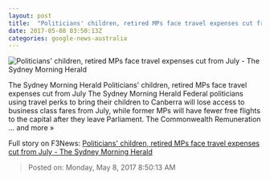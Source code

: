 ```yaml
---
layout: post
title:  "Politicians' children, retired MPs face travel expenses cut from July - The Sydney Morning Herald"
date: 2017-05-08 03:50:13Z
categories: google-news-australia
---
```


![Politicians' children, retired MPs face travel expenses cut from July - The Sydney Morning Herald](http://www.smh.com.au/content/dam/images/g/o/8/3/t/v/image.related.articleLeadwide.620x349.gw01fg.png/1494217572628.jpg)

The Sydney Morning Herald Politicians' children, retired MPs face travel expenses cut from July The Sydney Morning Herald Federal politicians using travel perks to bring their children to Canberra will lose access to business class fares from July, while former MPs will have fewer free flights to the capital after they leave Parliament. The Commonwealth Remuneration ... and more »


Full story on F3News: [Politicians' children, retired MPs face travel expenses cut from July - The Sydney Morning Herald](http://www.f3nws.com/n/pypAk)

> Posted on: Monday, May 8, 2017 8:50:13 AM
